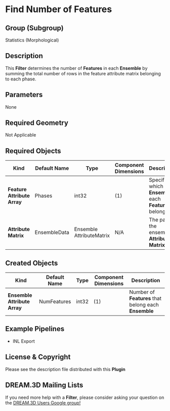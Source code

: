 # Find Number of Features


## Group (Subgroup) ##

Statistics (Morphological)

## Description ##

This **Filter** determines the number of **Features** in each **Ensemble** by summing the total number of rows in the feature attribute matrix belonging to each phase.

## Parameters ##

None 

## Required Geometry ##

Not Applicable

## Required Objects ##

| Kind | Default Name | Type | Component Dimensions | Description |
|------|--------------|------|----------------------|-------------|
| **Feature Attribute Array** | Phases | int32 | (1) | Specifies to which **Ensemble** each **Feature** belongs |
| **Attribute Matrix** | EnsembleData | Ensemble AttributeMatrix | N/A | The path to the ensemble **Attribute Matrix** |

## Created Objects ##

| Kind | Default Name | Type | Component Dimensions | Description |
|------|--------------|------|----------------------|-------------|
| **Ensemble Attribute Array** | NumFeatures | int32 | (1) | Number of **Features** that belong each **Ensemble** |

## Example Pipelines ##

+ INL Export

## License & Copyright ##

Please see the description file distributed with this **Plugin**

## DREAM.3D Mailing Lists ##

If you need more help with a **Filter**, please consider asking your question on the [DREAM.3D Users Google group!](https://groups.google.com/forum/?hl=en#!forum/dream3d-users)


